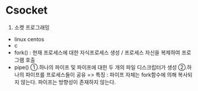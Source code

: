 # Csocket

1. 소켓 프로그래밍

- linux centos
- c
- fork() : 현재 프로세스에 대한 자식프로세스 생성 / 프로세스 자신을 복제하여 프로그램 호출
- pipe() 
    ①.하나의 파이프 및 파이프에 대한 두 개의 파일 디스크립터가 생성
    ②.하나의 파이프를 프로세스들이 공유
    => 특징 : 파이프 자체는 fork함수에 의해 복사되지 않는다. 
              파이프는 방향성이 존재하지 않는다.
